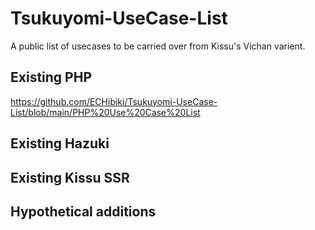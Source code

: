 # Tsukuyomi-UseCase-List
A public list of usecases to be carried over from Kissu's Vichan varient.

## Existing PHP
 https://github.com/ECHibiki/Tsukuyomi-UseCase-List/blob/main/PHP%20Use%20Case%20List

## Existing Hazuki

## Existing Kissu SSR

## Hypothetical additions
